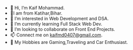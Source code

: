 - 👋 Hi, I’m Kaif Mohammad.
- 💞️I am from Katihar,Bihar.
- 👀 I’m interested in Web Development and DSA.
- 🌱 I’m currently learning Full Stack Web Dev.
- 💞️ I’m looking to collaborate on Front End Projects.
- 📫 Connect me on kaifmd0407@gmail.com.
- 👀 My Hobbies are Gaming,Traveling and Car Enthusiast.
  

